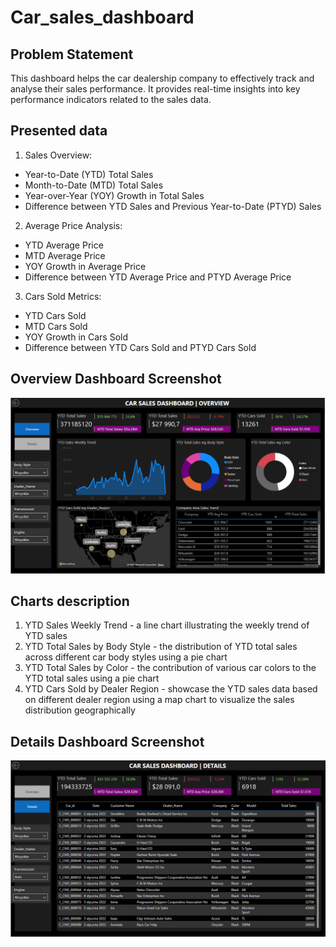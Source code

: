 # Car_sales_dashboard
## Problem Statement
This dashboard helps the car dealership company to effectively track and analyse their sales performance. It provides real-time insights into key performance indicators related to the sales data.
## Presented data
1. Sales Overview:
- Year-to-Date (YTD) Total Sales
- Month-to-Date (MTD) Total Sales
- Year-over-Year (YOY) Growth in Total Sales
- Difference between YTD Sales and Previous Year-to-Date (PTYD) Sales
2. Average Price Analysis:
- YTD Average Price
- MTD Average Price
- YOY Growth in Average Price
- Difference between YTD Average Price and PTYD Average Price
3. Cars Sold Metrics:
- YTD Cars Sold
- MTD Cars Sold
- YOY Growth in Cars Sold
- Difference between YTD Cars Sold and PTYD Cars Sold
## Overview Dashboard Screenshot
![Screenshot](Dashboard_overview.PNG)
## Charts description
1. YTD Sales Weekly Trend - a line chart illustrating the weekly trend of YTD sales
2. YTD Total Sales by Body Style - the distribution of YTD total sales across different car body styles using a pie chart
3. YTD Total Sales by Color - the contribution of various car colors to the YTD total sales using a pie chart
4. YTD Cars Sold by Dealer Region - showcase the YTD sales data based on different dealer region using a map chart to visualize the sales distribution geographically
## Details Dashboard Screenshot
![Screenshot](Dashboard_details.PNG)
